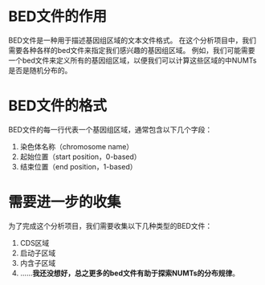 # BED文件的作用
BED文件是一种用于描述基因组区域的文本文件格式。
在这个分析项目中，我们需要各种各样的bed文件来指定我们感兴趣的基因组区域。
例如，我们可能需要一个bed文件来定义所有的基因组区域，以便我们可以计算这些区域的中NUMTs是否是随机分布的。

# BED文件的格式
BED文件的每一行代表一个基因组区域，通常包含以下几个字段：
1. 染色体名称（chromosome name）
2. 起始位置（start position，0-based）
3. 结束位置（end position，1-based）

# 需要进一步的收集
为了完成这个分析项目，我们需要收集以下几种类型的BED文件：
1. CDS区域
2. 启动子区域
3. 内含子区域
4. ……**我还没想好，总之更多的bed文件有助于探索NUMTs的分布规律**。

